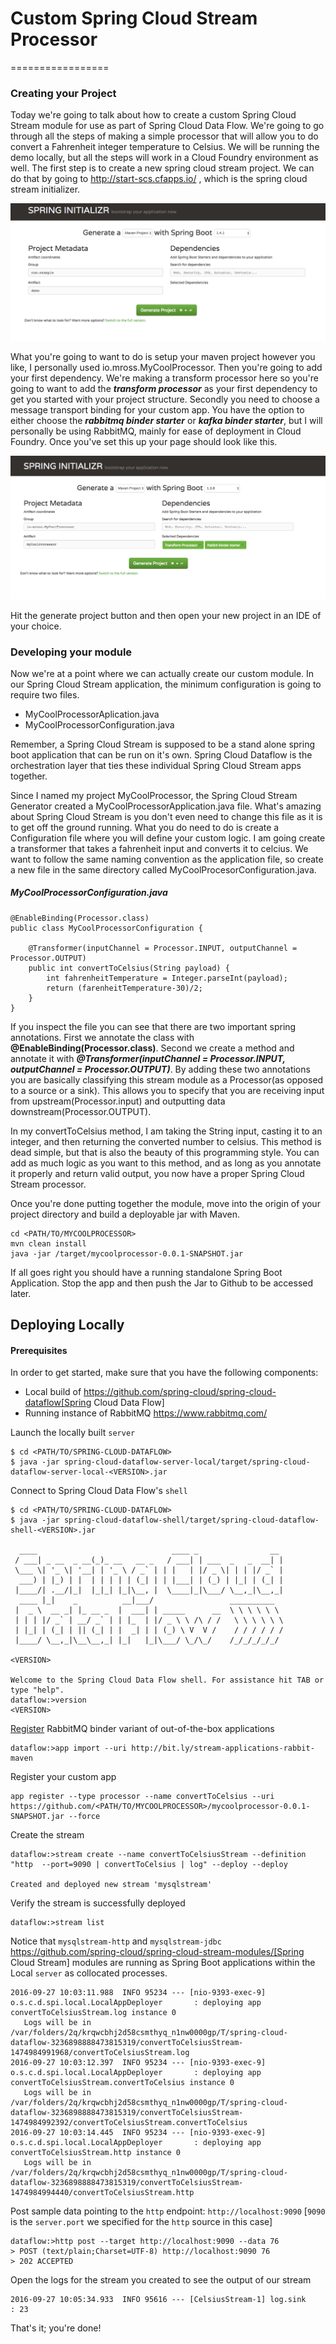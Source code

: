 # Custom Spring Cloud Stream Processor
=================

### Creating your Project

Today we're going to talk about how to create a custom Spring Cloud Stream module for use as part of Spring Cloud Data Flow.  We're going to go through all the steps of making a simple processor that will allow you to do convert a Fahrenheit integer temperature to Celsius.  We will be running the demo locally, but all the steps will work in a Cloud Foundry environment as well.  The first step is to create a new spring cloud stream project.  We can do that by going to http://start-scs.cfapps.io/ , which is the spring cloud stream initializer.

![alt text](https://github.com/mross1080/spring-cloud-dataflow-samples/blob/master/custom-apps/mycoolprocessor/assets/screenshot1.png?raw=true "SCS Screen 1")

What you're going to want to do is setup your maven project however you like, I personally used io.mross.MyCoolProcessor.  Then you're going to add your first dependency.  We're making a transform processor here so you're going to want to add the ***transform processor*** as your first dependency to get you started with your project structure.  Secondly you need to choose a message transport binding for your custom app.  You have the option to either choose the ***rabbitmq binder starter*** or ***kafka binder starter***, but I will personally be using RabbitMQ, mainly for ease of deployment in Cloud Foundry.  Once you've set this up your page should look like this.

![alt text](https://github.com/mross1080/spring-cloud-dataflow-samples/blob/master/custom-apps/mycoolprocessor/assets/setupProject.png?raw=true "SCS Screen 2")

Hit the generate project button and then open your new project in an IDE of your choice.

### Developing your module

Now we're at a point where we can actually create our custom module.  In our Spring Cloud Stream application, the minimum configuration is going to require two files.
* MyCoolProcessorAplication.java
* MyCoolProcessorConfiguration.java


Remember, a Spring Cloud Stream is supposed to be a stand alone spring boot application that can be run on it's own.  Spring Cloud Dataflow is the orchestration layer that ties these individual Spring Cloud Stream apps together.

Since I named my project MyCoolProcessor, the Spring Cloud Stream Generator created a MyCoolProcessorApplication.java file.  What's amazing about Spring Cloud Stream is you don't even need to change this file as it is to get off the ground running.  What you do need to do is create a Configuration file where you will define your custom logic.  I am going create a transformer that takes a fahrenheit input and converts it to celcius.  We want to follow the same naming convention as the application file, so create a new file in the same directory called MyCoolProcesorConfiguration.java.


##### MyCoolProcessorConfiguration.java
```
@EnableBinding(Processor.class)
public class MyCoolProcessorConfiguration {

    @Transformer(inputChannel = Processor.INPUT, outputChannel = Processor.OUTPUT)
    public int convertToCelsius(String payload) {
        int fahrenheitTemperature = Integer.parseInt(payload);
        return (farenheitTemperature-30)/2;
    }
}
```

If you inspect the file you can see that there are two important spring annotations.  First we annotate the class with **@EnableBinding(Processor.class)**.  Second we create a method and annotate it with ***@Transformer(inputChannel = Processor.INPUT, outputChannel = Processor.OUTPUT)***.  By adding these two annotations you are basically classifying this stream module as a Processor(as opposed to a source or a sink).  This allows you to specify that you are receiving input from upstream(Processor.input) and outputting data downstream(Processor.OUTPUT).

In my convertToCelsius method, I am taking the String input, casting it to an integer, and then returning the converted number to celsius.  This method is dead simple, but that is also the beauty of this programming style.  You can add as much logic as you want to this method, and as long as you annotate it properly and return valid output, you now have a proper Spring Cloud Stream processor.

Once you're done putting together the module, move into the origin of your project directory and build a deployable jar with Maven.
```
cd <PATH/TO/MYCOOLPROCESSOR>
mvn clean install
java -jar /target/mycoolprocessor-0.0.1-SNAPSHOT.jar
```

If all goes right you should have a running standalone Spring Boot Application.  Stop the app and then push the Jar to Github to be accessed later.

## Deploying Locally

#### Prerequisites

In order to get started, make sure that you have the following components:

* Local build of https://github.com/spring-cloud/spring-cloud-dataflow[Spring Cloud Data Flow]
* Running instance of RabbitMQ https://www.rabbitmq.com/



 Launch the locally built `server`

```
$ cd <PATH/TO/SPRING-CLOUD-DATAFLOW>
$ java -jar spring-cloud-dataflow-server-local/target/spring-cloud-dataflow-server-local-<VERSION>.jar
```


Connect to Spring Cloud Data Flow's `shell`


```
$ cd <PATH/TO/SPRING-CLOUD-DATAFLOW>
$ java -jar spring-cloud-dataflow-shell/target/spring-cloud-dataflow-shell-<VERSION>.jar

  ____                              ____ _                __
 / ___| _ __  _ __(_)_ __   __ _   / ___| | ___  _   _  __| |
 \___ \| '_ \| '__| | '_ \ / _` | | |   | |/ _ \| | | |/ _` |
  ___) | |_) | |  | | | | | (_| | | |___| | (_) | |_| | (_| |
 |____/| .__/|_|  |_|_| |_|\__, |  \____|_|\___/ \__,_|\__,_|
  ____ |_|    _          __|___/                 __________
 |  _ \  __ _| |_ __ _  |  ___| | _____      __  \ \ \ \ \ \
 | | | |/ _` | __/ _` | | |_  | |/ _ \ \ /\ / /   \ \ \ \ \ \
 | |_| | (_| | || (_| | |  _| | | (_) \ V  V /    / / / / / /
 |____/ \__,_|\__\__,_| |_|   |_|\___/ \_/\_/    /_/_/_/_/_/

<VERSION>

Welcome to the Spring Cloud Data Flow shell. For assistance hit TAB or type "help".
dataflow:>version
<VERSION>
```


[Register](https://github.com/spring-cloud/spring-cloud-dataflow/blob/master/spring-cloud-dataflow-docs/src/main/asciidoc/streams.adoc#register-a-stream-app) RabbitMQ binder variant of out-of-the-box applications
```
dataflow:>app import --uri http://bit.ly/stream-applications-rabbit-maven
```

Register your custom app

```
app register --type processor --name convertToCelsius --uri https://github.com/<PATH/TO/MYCOOLPROCESSOR>/mycoolprocessor-0.0.1-SNAPSHOT.jar --force
```

Create the stream

```
dataflow:>stream create --name convertToCelsiusStream --definition "http  --port=9090 | convertToCelsius | log" --deploy --deploy

Created and deployed new stream 'mysqlstream'
```


Verify the stream is successfully deployed

```
dataflow:>stream list
```

 Notice that `mysqlstream-http` and `mysqlstream-jdbc` https://github.com/spring-cloud/spring-cloud-stream-modules/[Spring Cloud Stream] modules are running as Spring Boot applications within the Local `server` as collocated processes.


```
2016-09-27 10:03:11.988  INFO 95234 --- [nio-9393-exec-9] o.s.c.d.spi.local.LocalAppDeployer       : deploying app convertToCelsiusStream.log instance 0
   Logs will be in /var/folders/2q/krqwcbhj2d58csmthyq_n1nw0000gp/T/spring-cloud-dataflow-3236898888473815319/convertToCelsiusStream-1474984991968/convertToCelsiusStream.log
2016-09-27 10:03:12.397  INFO 95234 --- [nio-9393-exec-9] o.s.c.d.spi.local.LocalAppDeployer       : deploying app convertToCelsiusStream.convertToCelsius instance 0
   Logs will be in /var/folders/2q/krqwcbhj2d58csmthyq_n1nw0000gp/T/spring-cloud-dataflow-3236898888473815319/convertToCelsiusStream-1474984992392/convertToCelsiusStream.convertToCelsius
2016-09-27 10:03:14.445  INFO 95234 --- [nio-9393-exec-9] o.s.c.d.spi.local.LocalAppDeployer       : deploying app convertToCelsiusStream.http instance 0
   Logs will be in /var/folders/2q/krqwcbhj2d58csmthyq_n1nw0000gp/T/spring-cloud-dataflow-3236898888473815319/convertToCelsiusStream-1474984994440/convertToCelsiusStream.http
```

 Post sample data pointing to the `http` endpoint: `http://localhost:9090` [`9090` is the `server.port` we specified for the `http` source in this case]


```
dataflow:>http post --target http://localhost:9090 --data 76
> POST (text/plain;Charset=UTF-8) http://localhost:9090 76
> 202 ACCEPTED
```

Open the logs for the stream you created to see the output of our stream

```
2016-09-27 10:05:34.933  INFO 95616 --- [CelsiusStream-1] log.sink                                 : 23
```

 That's it; you're done!
